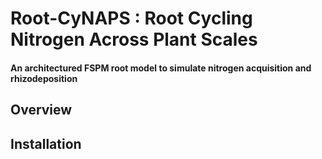 # Root-CyNAPS : Root Cycling Nitrogen Across Plant Scales
#### An architectured FSPM root model to simulate nitrogen acquisition and rhizodeposition

## Overview

## Installation


